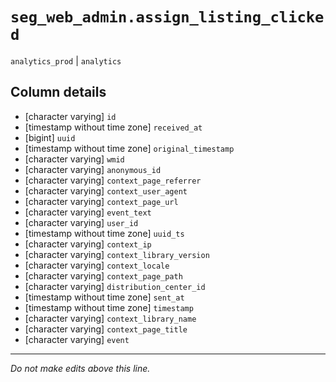 # `seg_web_admin.assign_listing_clicked`
`analytics_prod` | `analytics`

## Column details
* [character varying] `id`
* [timestamp without time zone] `received_at`
* [bigint]    `uuid`
* [timestamp without time zone] `original_timestamp`
* [character varying] `wmid`
* [character varying] `anonymous_id`
* [character varying] `context_page_referrer`
* [character varying] `context_user_agent`
* [character varying] `context_page_url`
* [character varying] `event_text`
* [character varying] `user_id`
* [timestamp without time zone] `uuid_ts`
* [character varying] `context_ip`
* [character varying] `context_library_version`
* [character varying] `context_locale`
* [character varying] `context_page_path`
* [character varying] `distribution_center_id`
* [timestamp without time zone] `sent_at`
* [timestamp without time zone] `timestamp`
* [character varying] `context_library_name`
* [character varying] `context_page_title`
* [character varying] `event`

-------------------------------------------------------------------------------
*Do not make edits above this line.*
